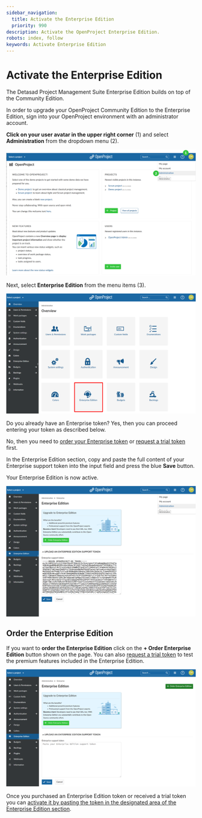 ```yaml
---
sidebar_navigation:
  title: Activate the Enterprise Edition
  priority: 990
description: Activate the OpenProject Enterprise Edition.
robots: index, follow
keywords: Activate Enterprise Edition
---
```

# Activate the Enterprise Edition

The Detasad Project Management Suite Enterprise Edition builds on top of the Community Edition.

In order to upgrade your OpenProject Community Edition to the Enterprise Edition, sign into your OpenProject environment with an administrator account.

**Click on your user avatar in the upper right corner** (1) and select **Administration** from the dropdown menu (2). 

![Enterprise-Admin](Enterprise-Admin.png)

Next, select **Enterprise Edition** from the menu items (3).

![Enterprise-select-menu](Enterprise-select-menu.png)

Do you already have an Enterprise token?
Yes, then you can proceed entering your token as described below.

No, then you need to [order your Enterprise token](#order-the-enterprise-edition) or [request a trial token](../enterprise-trial) first.

In the Enterprise Edition section, copy and paste the full content of your Enterprise support token into the input field and press the blue **Save** button.

Your Enterprise Edition is now active.

![Insert Enterprise token](image-20200121132724767.png)



## Order the Enterprise Edition

If you want to **order the Enterprise Edition** click on the **+ Order Enterprise Edition** button shown on the page. You can also [request a trial token](../enterprise-trial) to test the premium features included in the Enterprise Edition.

![image-20200120132950106](image-20200120132950106.png)

Once you purchased an Enterprise Edition token or received a trial token you can [activate it by pasting the token in the designated area of the Enterprise Edition section](#activate-the-enterprise-edition).

